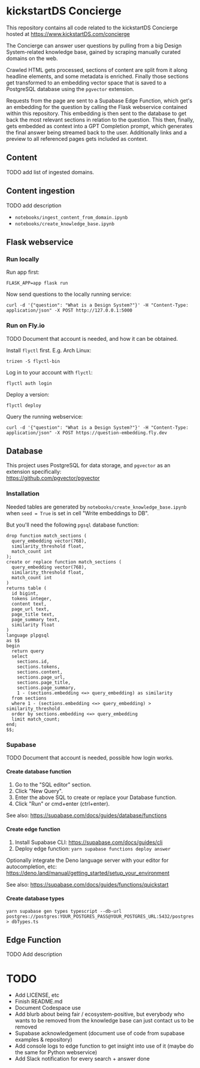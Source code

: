 # kickstartDS Concierge

This repository contains all code related to the kickstartDS Concierge hosted at https://www.kickstartDS.com/concierge

The Concierge can answer user questions by pulling from a big Design System-related knowledge base, gained by scraping manually curated domains on the web.

Crawled HTML gets processed, sections of content are split from it along headline elements, and some metadata is enriched. Finally those sections get transformed to an embedding vector space that is saved to a PostgreSQL database using the `pgvector` extension.

Requests from the page are sent to a Supabase Edge Function, which get's an embedding for the question by calling the Flask webservice contained within this repository. This embedding is then sent to the database to get back the most relevant sections in relation to the question. This then, finally, gets embedded as context into a GPT Completion prompt, which generates the final answer being streamed back to the user. Additionally links and a preview to all referenced pages gets included as context.

## Content

TODO add list of ingested domains.

## Content ingestion

TODO add description

- `notebooks/ingest_content_from_domain.ipynb`
- `notebooks/create_knowledge_base.ipynb`

## Flask webservice

### Run locally

Run app first:

```
FLASK_APP=app flask run
```

Now send questions to the locally running service:

```
curl -d '{"question": "What is a Design System?"}' -H "Content-Type: application/json" -X POST http://127.0.0.1:5000
```

### Run on Fly.io

TODO Document that account is needed, and how it can be obtained.

Install `flyctl` first. E.g. Arch Linux:

```
trizen -S flyctl-bin
```

Log in to your account with `flyctl`:

```
flyctl auth login
```

Deploy a version:

```
flyctl deploy
```

Query the running webservice:

```
curl -d '{"question": "What is a Design System?"}' -H "Content-Type: application/json" -X POST https://question-embedding.fly.dev
```

## Database

This project uses PostgreSQL for data storage, and `pgvector` as an extension specifically:  
https://github.com/pgvector/pgvector

### Installation

Needed tables are generated by `notebooks/create_knowledge_base.ipynb` when `seed = True` is set in cell "Write embeddings to DB".

But you'll need the following `pgsql` database function:

```pgsql
drop function match_sections (
  query_embedding vector(768),
  similarity_threshold float,
  match_count int
);
create or replace function match_sections (
  query_embedding vector(768),
  similarity_threshold float,
  match_count int
)
returns table (
  id bigint,
  tokens integer,
  content text,
  page_url text,
  page_title text,
  page_summary text,
  similarity float
)
language plpgsql
as $$
begin
  return query
  select
    sections.id,
    sections.tokens,
    sections.content,
    sections.page_url,
    sections.page_title,
    sections.page_summary,
    1 - (sections.embedding <=> query_embedding) as similarity
  from sections
  where 1 - (sections.embedding <=> query_embedding) > similarity_threshold
  order by sections.embedding <=> query_embedding
  limit match_count;
end;
$$;
```

### Supabase

TODO Document that account is needed, possible how login works.

#### Create database function

1. Go to the "SQL editor" section.
2. Click "New Query".
3. Enter the above SQL to create or replace your Database function.
4. Click "Run" or cmd+enter (ctrl+enter).

See also: https://supabase.com/docs/guides/database/functions

#### Create edge function

1. Install Supabase CLI: https://supabase.com/docs/guides/cli
2. Deploy edge function: `yarn supabase functions deploy answer`

Optionally integrate the Deno language server with your editor for autocompletion, etc:  
https://deno.land/manual/getting_started/setup_your_environment

See also: https://supabase.com/docs/guides/functions/quickstart

#### Create database types

```
yarn supabase gen types typescript --db-url postgres://postgres:YOUR_POSTGRES_PASS@YOUR_POSTGRES_URL:5432/postgres > dbTypes.ts
```

## Edge Function

TODO Add description

# TODO

- Add LICENSE, etc
- Finish README.md
- Document Codespace use
- Add blurb about being fair / ecosystem-positive, but everybody who wants to be removed from the knowledge base can just contact us to be removed
- Supabase acknowledgement (document use of code from supabase examples & repository)
- Add console logs to edge function to get insight into use of it (maybe do the same for Python webservice)
- Add Slack notification for every search + answer done
